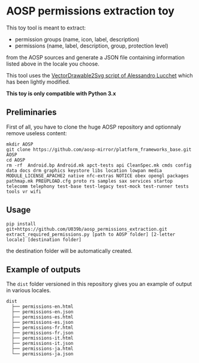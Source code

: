 # AOSP permissions extraction toy
This toy tool is meant to extract:
* permission groups (name, icon, label, description)
* permissions (name, label, description, group, protection level)

from the AOSP sources and generate a JSON file containing information listed above in the locale you choose. 

This tool uses the [VectorDrawable2Svg script of Alessandro Lucchet](https://gitlab.com/Hyperion777/VectorDrawable2Svg) which has been lightly modified.

**This toy is only compatible with Python 3.x**

## Preliminaries
First of all, you have to clone the huge AOSP repository and optionnaly remove useless content:
```
mkdir AOSP
git clone https://github.com/aosp-mirror/platform_frameworks_base.git AOSP
cd AOSP
rm -rf  Android.bp Android.mk apct-tests api CleanSpec.mk cmds config data docs drm graphics keystore libs location lowpan media MODULE_LICENSE_APACHE2 native nfc-extras NOTICE obex opengl packages pathmap.mk PREUPLOAD.cfg proto rs samples sax services startop telecomm telephony test-base test-legacy test-mock test-runner tests tools vr wifi
```

## Usage
```
pip install git+https://github.com/U039b/aosp_permissions_extraction.git
extract_required_permissions.py [path to AOSP folder] [2-letter locale] [destination folder]
```
the destination folder will be automatically created.

## Example of outputs
The `dist` folder versioned in this repository gives you an example of output in various locales.
```
dist
  ├── permissions-en.html
  ├── permissions-en.json
  ├── permissions-es.html
  ├── permissions-es.json
  ├── permissions-fr.html
  ├── permissions-fr.json
  ├── permissions-it.html
  ├── permissions-it.json
  ├── permissions-ja.html
  └── permissions-ja.json
```